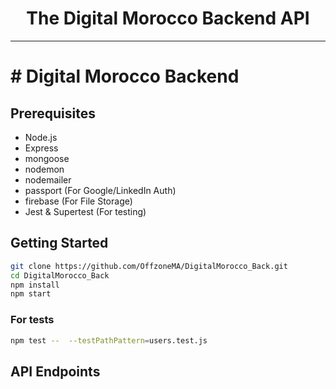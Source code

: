 
<h1 align="center">The Digital Morocco Backend API</h1>

------

# # Digital Morocco Backend










 


        



## Prerequisites

- Node.js 
- Express
- mongoose 
- nodemon
- nodemailer
- passport (For Google/LinkedIn Auth)
- firebase (For File Storage)
- Jest & Supertest (For testing)
## Getting Started
```bash
git clone https://github.com/OffzoneMA/DigitalMorocco_Back.git
cd DigitalMorocco_Back
npm install
npm start
```
### For tests
```bash
npm test --  --testPathPattern=users.test.js
```
## API Endpoints
